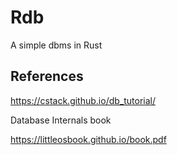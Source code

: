 # Rdb
A simple dbms in Rust
## References
 https://cstack.github.io/db_tutorial/
   
 Database Internals book

 https://littleosbook.github.io/book.pdf
